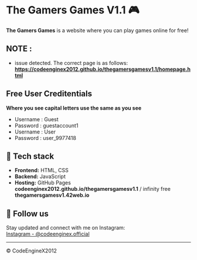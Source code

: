 # The Gamers Games V1.1 🎮

**The Gamers Games** is a website where you can play games online for free!

## NOTE : 
- issue detected. The correct page is as follows:
**https://codeenginex2012.github.io/thegamersgamesv1.1/homepage.html**

## Free User Creditentials
**Where you see capital letters use the same as you see**
 - Username : Guest
 - Password : guestaccount1
 - Username : User
 - Password : user_9977418

## 🔧 Tech stack

- **Frontend:** HTML, CSS  
- **Backend:** JavaScript  
- **Hosting:** GitHub Pages **codeenginex2012.github.io/thegamersgamesv1.1**  / infinity free **thegamersgamesv1.42web.io**

## 🔗 FoIIow us

Stay updated and connect with me on Instagram:  
[Instagram - @codeenginex.official](https://instagram.com/codeenginex.official)

---

© CodeEngineX2012
